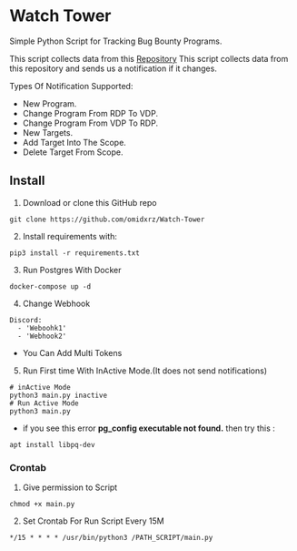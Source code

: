 # Watch Tower
Simple Python Script for Tracking Bug Bounty Programs.

This script collects data from this [Repository](https://github.com/Osb0rn3/bugbounty-targets) This script collects data from this repository and sends us a notification if it changes.

Types Of Notification Supported: 
- New Program.
- Change Program From RDP To VDP. 
- Change Program From VDP To RDP. 
- New Targets.
- Add Target Into The Scope.
- Delete Target From Scope. 



## Install
1. Download or clone this GitHub repo
```
git clone https://github.com/omidxrz/Watch-Tower
```
2. Install requirements with:
```
pip3 install -r requirements.txt
```
3. Run Postgres With Docker 
```
docker-compose up -d 
```
4. Change Webhook
```
Discord:
  - 'Weboohk1'
  - 'Webhook2'
```
- You Can Add Multi Tokens
5. Run First time With InActive Mode.(It does not send notifications)
```
# inActive Mode
python3 main.py inactive 
# Run Active Mode
python3 main.py  
```
- if you see this error **pg_config executable not found.** then try this :
```
apt install libpq-dev
```


### Crontab 
1. Give permission to Script
```
chmod +x main.py
```
2. Set Crontab For Run Script Every 15M 
```
*/15 * * * * /usr/bin/python3 /PATH_SCRIPT/main.py
```
